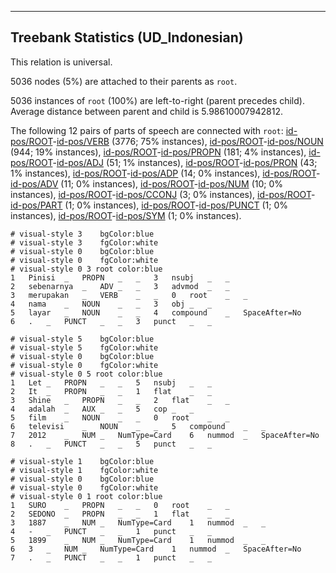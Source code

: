 

--------------------------------------------------------------------------------

## Treebank Statistics (UD_Indonesian)

This relation is universal.

5036 nodes (5%) are attached to their parents as `root`.

5036 instances of `root` (100%) are left-to-right (parent precedes child).
Average distance between parent and child is 5.98610007942812.

The following 12 pairs of parts of speech are connected with `root`: [id-pos/ROOT]()-[id-pos/VERB]() (3776; 75% instances), [id-pos/ROOT]()-[id-pos/NOUN]() (944; 19% instances), [id-pos/ROOT]()-[id-pos/PROPN]() (181; 4% instances), [id-pos/ROOT]()-[id-pos/ADJ]() (51; 1% instances), [id-pos/ROOT]()-[id-pos/PRON]() (43; 1% instances), [id-pos/ROOT]()-[id-pos/ADP]() (14; 0% instances), [id-pos/ROOT]()-[id-pos/ADV]() (11; 0% instances), [id-pos/ROOT]()-[id-pos/NUM]() (10; 0% instances), [id-pos/ROOT]()-[id-pos/CCONJ]() (3; 0% instances), [id-pos/ROOT]()-[id-pos/PART]() (1; 0% instances), [id-pos/ROOT]()-[id-pos/PUNCT]() (1; 0% instances), [id-pos/ROOT]()-[id-pos/SYM]() (1; 0% instances).


~~~ conllu
# visual-style 3	bgColor:blue
# visual-style 3	fgColor:white
# visual-style 0	bgColor:blue
# visual-style 0	fgColor:white
# visual-style 0 3 root	color:blue
1	Pinisi	_	PROPN	_	_	3	nsubj	_	_
2	sebenarnya	_	ADV	_	_	3	advmod	_	_
3	merupakan	_	VERB	_	_	0	root	_	_
4	nama	_	NOUN	_	_	3	obj	_	_
5	layar	_	NOUN	_	_	4	compound	_	SpaceAfter=No
6	.	_	PUNCT	_	_	3	punct	_	_

~~~


~~~ conllu
# visual-style 5	bgColor:blue
# visual-style 5	fgColor:white
# visual-style 0	bgColor:blue
# visual-style 0	fgColor:white
# visual-style 0 5 root	color:blue
1	Let	_	PROPN	_	_	5	nsubj	_	_
2	It	_	PROPN	_	_	1	flat	_	_
3	Shine	_	PROPN	_	_	2	flat	_	_
4	adalah	_	AUX	_	_	5	cop	_	_
5	film	_	NOUN	_	_	0	root	_	_
6	televisi	_	NOUN	_	_	5	compound	_	_
7	2012	_	NUM	_	NumType=Card	6	nummod	_	SpaceAfter=No
8	.	_	PUNCT	_	_	5	punct	_	_

~~~


~~~ conllu
# visual-style 1	bgColor:blue
# visual-style 1	fgColor:white
# visual-style 0	bgColor:blue
# visual-style 0	fgColor:white
# visual-style 0 1 root	color:blue
1	SURO	_	PROPN	_	_	0	root	_	_
2	SEDONO	_	PROPN	_	_	1	flat	_	_
3	1887	_	NUM	_	NumType=Card	1	nummod	_	_
4	-	_	PUNCT	_	_	1	punct	_	_
5	1899	_	NUM	_	NumType=Card	1	nummod	_	_
6	3	_	NUM	_	NumType=Card	1	nummod	_	SpaceAfter=No
7	.	_	PUNCT	_	_	1	punct	_	_

~~~


